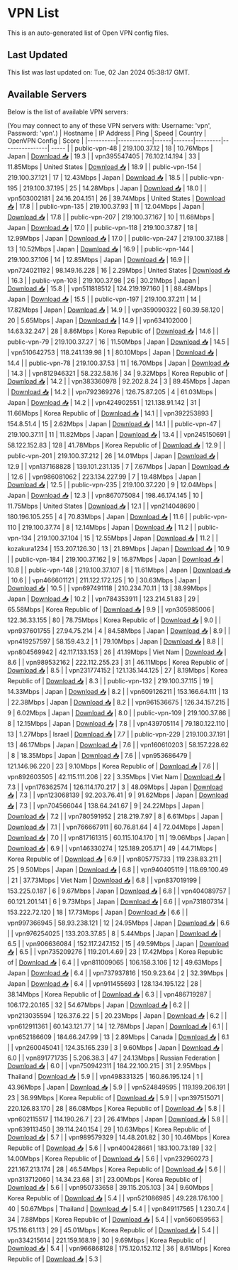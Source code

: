 # VPN List

This is an auto-generated list of Open VPN config files.

## Last Updated

This list was last updated on: Tue, 02 Jan 2024 05:38:17 GMT.

## Available Servers

Below is the list of available VPN servers:

(You may connect to any of these VPN servers with: Username: 'vpn', Password: 'vpn'.)
| Hostname | IP Address | Ping | Speed | Country | OpenVPN Config | Score |
|----------|------------|------|-------|---------|----------------| ----- |
| public-vpn-48 | 219.100.37.12 | 18 | 10.76Mbps | Japan | [Download 📥](./configs/server_0_JP.ovpn) | 19.3 |
| vpn395547405 | 76.102.14.194 | 33 | 11.85Mbps | United States | [Download 📥](./configs/server_1_US.ovpn) | 18.9 |
| public-vpn-154 | 219.100.37.121 | 17 | 12.43Mbps | Japan | [Download 📥](./configs/server_2_JP.ovpn) | 18.5 |
| public-vpn-195 | 219.100.37.195 | 25 | 14.28Mbps | Japan | [Download 📥](./configs/server_3_JP.ovpn) | 18.0 |
| vpn503002181 | 24.16.204.151 | 26 | 39.74Mbps | United States | [Download 📥](./configs/server_4_US.ovpn) | 17.8 |
| public-vpn-135 | 219.100.37.93 | 11 | 12.04Mbps | Japan | [Download 📥](./configs/server_5_JP.ovpn) | 17.8 |
| public-vpn-207 | 219.100.37.167 | 10 | 11.68Mbps | Japan | [Download 📥](./configs/server_6_JP.ovpn) | 17.0 |
| public-vpn-118 | 219.100.37.87 | 18 | 12.99Mbps | Japan | [Download 📥](./configs/server_7_JP.ovpn) | 17.0 |
| public-vpn-247 | 219.100.37.188 | 13 | 10.52Mbps | Japan | [Download 📥](./configs/server_8_JP.ovpn) | 16.9 |
| public-vpn-144 | 219.100.37.106 | 14 | 12.85Mbps | Japan | [Download 📥](./configs/server_9_JP.ovpn) | 16.9 |
| vpn724021192 | 98.149.16.228 | 16 | 2.29Mbps | United States | [Download 📥](./configs/server_10_US.ovpn) | 16.3 |
| public-vpn-108 | 219.100.37.98 | 26 | 30.21Mbps | Japan | [Download 📥](./configs/server_11_JP.ovpn) | 15.8 |
| vpn511818512 | 124.219.197.160 | 1 | 88.48Mbps | Japan | [Download 📥](./configs/server_12_JP.ovpn) | 15.5 |
| public-vpn-197 | 219.100.37.211 | 14 | 17.82Mbps | Japan | [Download 📥](./configs/server_13_JP.ovpn) | 14.9 |
| vpn359090322 | 60.39.58.120 | 20 | 5.65Mbps | Japan | [Download 📥](./configs/server_14_JP.ovpn) | 14.9 |
| vpn634102000 | 14.63.32.247 | 28 | 8.86Mbps | Korea Republic of | [Download 📥](./configs/server_15_KR.ovpn) | 14.6 |
| public-vpn-79 | 219.100.37.27 | 16 | 11.50Mbps | Japan | [Download 📥](./configs/server_16_JP.ovpn) | 14.5 |
| vpn510642753 | 118.241.139.98 | 1 | 80.10Mbps | Japan | [Download 📥](./configs/server_17_JP.ovpn) | 14.4 |
| public-vpn-78 | 219.100.37.53 | 11 | 16.70Mbps | Japan | [Download 📥](./configs/server_18_JP.ovpn) | 14.3 |
| vpn812946321 | 58.232.58.16 | 34 | 9.32Mbps | Korea Republic of | [Download 📥](./configs/server_19_KR.ovpn) | 14.2 |
| vpn383360978 | 92.202.8.24 | 3 | 89.45Mbps | Japan | [Download 📥](./configs/server_20_JP.ovpn) | 14.2 |
| vpn792369276 | 126.75.87.205 | 4 | 61.03Mbps | Japan | [Download 📥](./configs/server_21_JP.ovpn) | 14.2 |
| vpn424902551 | 121.138.91.142 | 31 | 11.66Mbps | Korea Republic of | [Download 📥](./configs/server_22_KR.ovpn) | 14.1 |
| vpn392253893 | 154.8.51.4 | 15 | 2.62Mbps | Japan | [Download 📥](./configs/server_23_JP.ovpn) | 14.1 |
| public-vpn-47 | 219.100.37.11 | 11 | 11.82Mbps | Japan | [Download 📥](./configs/server_24_JP.ovpn) | 13.4 |
| vpn245150691 | 58.122.152.83 | 128 | 41.78Mbps | Korea Republic of | [Download 📥](./configs/server_25_KR.ovpn) | 12.9 |
| public-vpn-201 | 219.100.37.212 | 26 | 14.01Mbps | Japan | [Download 📥](./configs/server_26_JP.ovpn) | 12.9 |
| vpn137168828 | 139.101.231.135 | 7 | 7.67Mbps | Japan | [Download 📥](./configs/server_27_JP.ovpn) | 12.6 |
| vpn986081062 | 223.134.227.99 | 7 | 19.48Mbps | Japan | [Download 📥](./configs/server_28_JP.ovpn) | 12.5 |
| public-vpn-235 | 219.100.37.220 | 9 | 12.04Mbps | Japan | [Download 📥](./configs/server_29_JP.ovpn) | 12.3 |
| vpn867075084 | 198.46.174.145 | 10 | 11.75Mbps | United States | [Download 📥](./configs/server_30_US.ovpn) | 12.1 |
| vpn214048690 | 180.196.105.255 | 4 | 70.83Mbps | Japan | [Download 📥](./configs/server_31_JP.ovpn) | 11.6 |
| public-vpn-110 | 219.100.37.74 | 8 | 12.14Mbps | Japan | [Download 📥](./configs/server_32_JP.ovpn) | 11.2 |
| public-vpn-134 | 219.100.37.104 | 15 | 12.55Mbps | Japan | [Download 📥](./configs/server_33_JP.ovpn) | 11.2 |
| kozakura1234 | 153.207.126.30 | 13 | 21.89Mbps | Japan | [Download 📥](./configs/server_34_JP.ovpn) | 10.9 |
| public-vpn-184 | 219.100.37.162 | 9 | 16.87Mbps | Japan | [Download 📥](./configs/server_35_JP.ovpn) | 10.8 |
| public-vpn-148 | 219.100.37.107 | 8 | 11.61Mbps | Japan | [Download 📥](./configs/server_36_JP.ovpn) | 10.6 |
| vpn466601121 | 211.122.172.125 | 10 | 30.63Mbps | Japan | [Download 📥](./configs/server_37_JP.ovpn) | 10.5 |
| vpn697491118 | 210.234.70.11 | 13 | 38.99Mbps | Japan | [Download 📥](./configs/server_38_JP.ovpn) | 10.2 |
| vpn784353911 | 123.214.51.83 | 29 | 65.58Mbps | Korea Republic of | [Download 📥](./configs/server_39_KR.ovpn) | 9.9 |
| vpn305985006 | 122.36.33.155 | 80 | 78.75Mbps | Korea Republic of | [Download 📥](./configs/server_40_KR.ovpn) | 9.0 |
| vpn937601755 | 27.94.75.214 | 4 | 84.58Mbps | Japan | [Download 📥](./configs/server_41_JP.ovpn) | 8.9 |
| vpn419257597 | 58.159.43.2 | 1 | 79.10Mbps | Japan | [Download 📥](./configs/server_42_JP.ovpn) | 8.8 |
| vpn804569942 | 42.117.133.153 | 26 | 41.19Mbps | Viet Nam | [Download 📥](./configs/server_43_VN.ovpn) | 8.6 |
| vpn989532162 | 222.112.255.23 | 31 | 46.11Mbps | Korea Republic of | [Download 📥](./configs/server_44_KR.ovpn) | 8.5 |
| vpn231774152 | 121.135.144.125 | 27 | 8.19Mbps | Korea Republic of | [Download 📥](./configs/server_45_KR.ovpn) | 8.3 |
| public-vpn-132 | 219.100.37.115 | 19 | 14.33Mbps | Japan | [Download 📥](./configs/server_46_JP.ovpn) | 8.2 |
| vpn609126211 | 153.166.64.111 | 13 | 22.38Mbps | Japan | [Download 📥](./configs/server_47_JP.ovpn) | 8.2 |
| vpn961536675 | 126.34.157.215 | 9 | 6.02Mbps | Japan | [Download 📥](./configs/server_48_JP.ovpn) | 8.0 |
| public-vpn-109 | 219.100.37.86 | 8 | 12.15Mbps | Japan | [Download 📥](./configs/server_49_JP.ovpn) | 7.8 |
| vpn439705114 | 79.180.122.110 | 13 | 1.27Mbps | Israel | [Download 📥](./configs/server_50_IL.ovpn) | 7.7 |
| public-vpn-229 | 219.100.37.191 | 13 | 46.17Mbps | Japan | [Download 📥](./configs/server_51_JP.ovpn) | 7.6 |
| vpn160610203 | 58.157.228.62 | 8 | 18.35Mbps | Japan | [Download 📥](./configs/server_52_JP.ovpn) | 7.6 |
| vpn953686479 | 121.146.96.220 | 23 | 9.10Mbps | Korea Republic of | [Download 📥](./configs/server_53_KR.ovpn) | 7.6 |
| vpn892603505 | 42.115.111.206 | 22 | 3.35Mbps | Viet Nam | [Download 📥](./configs/server_54_VN.ovpn) | 7.3 |
| vpn176362574 | 126.114.170.217 | 3 | 48.09Mbps | Japan | [Download 📥](./configs/server_55_JP.ovpn) | 7.3 |
| vpn123068139 | 92.203.76.41 | 9 | 91.62Mbps | Japan | [Download 📥](./configs/server_56_JP.ovpn) | 7.3 |
| vpn704566044 | 138.64.241.67 | 9 | 24.22Mbps | Japan | [Download 📥](./configs/server_57_JP.ovpn) | 7.2 |
| vpn780591952 | 218.219.7.97 | 8 | 6.61Mbps | Japan | [Download 📥](./configs/server_58_JP.ovpn) | 7.1 |
| vpn766667911 | 60.76.81.64 | 4 | 72.04Mbps | Japan | [Download 📥](./configs/server_59_JP.ovpn) | 7.0 |
| vpn817161315 | 60.115.104.170 | 11 | 19.06Mbps | Japan | [Download 📥](./configs/server_60_JP.ovpn) | 6.9 |
| vpn146330274 | 125.189.205.171 | 49 | 44.71Mbps | Korea Republic of | [Download 📥](./configs/server_61_KR.ovpn) | 6.9 |
| vpn805775733 | 119.238.83.211 | 25 | 9.50Mbps | Japan | [Download 📥](./configs/server_62_JP.ovpn) | 6.8 |
| vpn940405119 | 118.69.100.49 | 21 | 37.73Mbps | Viet Nam | [Download 📥](./configs/server_63_VN.ovpn) | 6.8 |
| vpn837019199 | 153.225.0.187 | 6 | 9.67Mbps | Japan | [Download 📥](./configs/server_64_JP.ovpn) | 6.8 |
| vpn404089757 | 60.121.201.141 | 6 | 9.73Mbps | Japan | [Download 📥](./configs/server_65_JP.ovpn) | 6.6 |
| vpn731807314 | 153.222.72.120 | 18 | 17.73Mbps | Japan | [Download 📥](./configs/server_66_JP.ovpn) | 6.6 |
| vpn997366945 | 58.93.238.121 | 12 | 24.95Mbps | Japan | [Download 📥](./configs/server_67_JP.ovpn) | 6.6 |
| vpn976254025 | 133.203.37.85 | 8 | 5.44Mbps | Japan | [Download 📥](./configs/server_68_JP.ovpn) | 6.5 |
| vpn906636084 | 152.117.247.152 | 15 | 49.59Mbps | Japan | [Download 📥](./configs/server_69_JP.ovpn) | 6.5 |
| vpn735209276 | 119.201.4.69 | 23 | 17.42Mbps | Korea Republic of | [Download 📥](./configs/server_70_KR.ovpn) | 6.4 |
| vpn811009065 | 106.158.3.106 | 12 | 49.63Mbps | Japan | [Download 📥](./configs/server_71_JP.ovpn) | 6.4 |
| vpn737937816 | 150.9.23.64 | 2 | 32.39Mbps | Japan | [Download 📥](./configs/server_72_JP.ovpn) | 6.4 |
| vpn911455693 | 128.134.195.122 | 28 | 38.14Mbps | Korea Republic of | [Download 📥](./configs/server_73_KR.ovpn) | 6.3 |
| vpn486719287 | 106.172.20.165 | 32 | 54.67Mbps | Japan | [Download 📥](./configs/server_74_JP.ovpn) | 6.2 |
| vpn213035594 | 126.37.6.22 | 5 | 20.23Mbps | Japan | [Download 📥](./configs/server_75_JP.ovpn) | 6.2 |
| vpn612911361 | 60.143.121.77 | 14 | 12.78Mbps | Japan | [Download 📥](./configs/server_76_JP.ovpn) | 6.1 |
| vpn652186609 | 184.66.247.99 | 13 | 2.89Mbps | Canada | [Download 📥](./configs/server_77_CA.ovpn) | 6.1 |
| vpn260045041 | 124.35.165.239 | 3 | 9.60Mbps | Japan | [Download 📥](./configs/server_78_JP.ovpn) | 6.0 |
| vpn891771735 | 5.206.38.3 | 47 | 24.13Mbps | Russian Federation | [Download 📥](./configs/server_79_RU.ovpn) | 6.0 |
| vpn750942311 | 184.22.100.215 | 31 | 2.95Mbps | Thailand | [Download 📥](./configs/server_80_TH.ovpn) | 5.9 |
| vpn498331325 | 160.86.195.124 | 1 | 43.96Mbps | Japan | [Download 📥](./configs/server_81_JP.ovpn) | 5.9 |
| vpn524849595 | 119.199.206.191 | 23 | 36.99Mbps | Korea Republic of | [Download 📥](./configs/server_82_KR.ovpn) | 5.9 |
| vpn397515071 | 220.126.83.170 | 28 | 86.08Mbps | Korea Republic of | [Download 📥](./configs/server_83_KR.ovpn) | 5.8 |
| vpn602115517 | 114.190.26.7 | 23 | 26.41Mbps | Japan | [Download 📥](./configs/server_84_JP.ovpn) | 5.8 |
| vpn639113450 | 39.114.240.154 | 29 | 10.63Mbps | Korea Republic of | [Download 📥](./configs/server_85_KR.ovpn) | 5.7 |
| vpn989579329 | 14.48.201.82 | 30 | 10.46Mbps | Korea Republic of | [Download 📥](./configs/server_86_KR.ovpn) | 5.6 |
| vpn400428661 | 183.100.73.189 | 32 | 14.00Mbps | Korea Republic of | [Download 📥](./configs/server_87_KR.ovpn) | 5.6 |
| vpn232960273 | 221.167.213.174 | 28 | 46.54Mbps | Korea Republic of | [Download 📥](./configs/server_88_KR.ovpn) | 5.6 |
| vpn313712060 | 14.34.23.68 | 31 | 23.00Mbps | Korea Republic of | [Download 📥](./configs/server_89_KR.ovpn) | 5.6 |
| vpn950733658 | 39.115.205.103 | 34 | 9.60Mbps | Korea Republic of | [Download 📥](./configs/server_90_KR.ovpn) | 5.4 |
| vpn521086985 | 49.228.176.100 | 40 | 50.67Mbps | Thailand | [Download 📥](./configs/server_91_TH.ovpn) | 5.4 |
| vpn849117565 | 1.230.7.4 | 34 | 7.88Mbps | Korea Republic of | [Download 📥](./configs/server_92_KR.ovpn) | 5.4 |
| vpn560659563 | 175.116.61.113 | 29 | 45.01Mbps | Korea Republic of | [Download 📥](./configs/server_93_KR.ovpn) | 5.4 |
| vpn334215614 | 221.159.168.19 | 30 | 9.69Mbps | Korea Republic of | [Download 📥](./configs/server_94_KR.ovpn) | 5.4 |
| vpn966868128 | 175.120.152.112 | 36 | 8.61Mbps | Korea Republic of | [Download 📥](./configs/server_95_KR.ovpn) | 5.3 |
